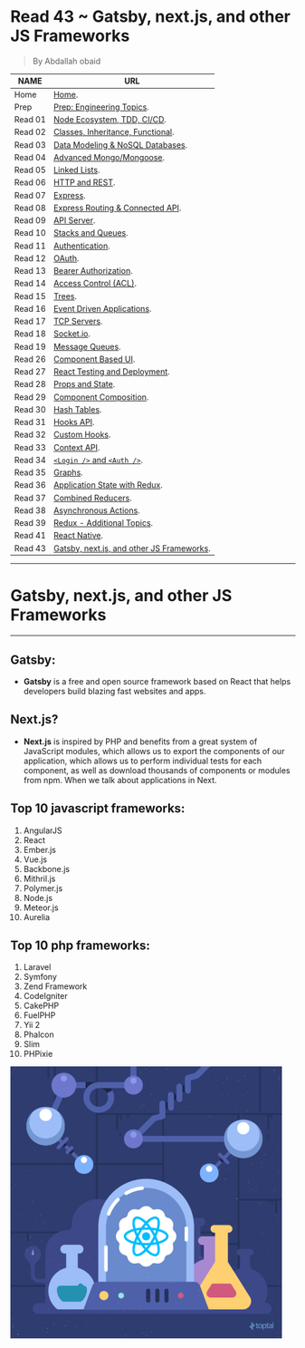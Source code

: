 # Read 43 ~ Gatsby, next.js, and other JS Frameworks
> By Abdallah obaid

**NAME**     | **URL**
------------ | -------------
Home         | [Home](https://abdallah-401-advanced-javascript.github.io/reading-notes-401/).
 Prep        | [Prep: Engineering Topics](https://abdallah-401-advanced-javascript.github.io/reading-notes-401/Prep).
 Read 01     | [Node Ecosystem, TDD, CI/CD](https://abdallah-401-advanced-javascript.github.io/reading-notes-401/class-01).
 Read 02     | [Classes, Inheritance, Functional](https://abdallah-401-advanced-javascript.github.io/reading-notes-401/class-02).
 Read 03     | [Data Modeling & NoSQL Databases](https://abdallah-401-advanced-javascript.github.io/reading-notes-401/class-03).
 Read 04     | [Advanced Mongo/Mongoose](https://abdallah-401-advanced-javascript.github.io/reading-notes-401/class-04).
 Read 05     | [Linked Lists](https://abdallah-401-advanced-javascript.github.io/reading-notes-401/class-05).
 Read 06     | [HTTP and REST](https://abdallah-401-advanced-javascript.github.io/reading-notes-401/class-06).
 Read 07     | [Express](https://abdallah-401-advanced-javascript.github.io/reading-notes-401/class-07).
 Read 08     | [Express Routing & Connected API](https://abdallah-401-advanced-javascript.github.io/reading-notes-401/class-08).
 Read 09     | [API Server](https://abdallah-401-advanced-javascript.github.io/reading-notes-401/class-09).
 Read 10     | [Stacks and Queues](https://abdallah-401-advanced-javascript.github.io/reading-notes-401/class-10).
 Read 11     | [Authentication](https://abdallah-401-advanced-javascript.github.io/reading-notes-401/class-11).
 Read 12     | [OAuth](https://abdallah-401-advanced-javascript.github.io/reading-notes-401/class-12).
 Read 13     | [Bearer Authorization](https://abdallah-401-advanced-javascript.github.io/reading-notes-401/class-13).
 Read 14     | [Access Control (ACL)](https://abdallah-401-advanced-javascript.github.io/reading-notes-401/class-14).
 Read 15     | [Trees](https://abdallah-401-advanced-javascript.github.io/reading-notes-401/class-15).
 Read 16     | [Event Driven Applications](https://abdallah-401-advanced-javascript.github.io/reading-notes-401/class-16).
 Read 17     | [TCP Servers](https://abdallah-401-advanced-javascript.github.io/reading-notes-401/class-17). 
 Read 18     | [Socket.io](https://abdallah-401-advanced-javascript.github.io/reading-notes-401/class-18).
 Read 19     | [Message Queues](https://abdallah-401-advanced-javascript.github.io/reading-notes-401/class-19).
 Read 26     | [Component Based UI](https://abdallah-401-advanced-javascript.github.io/reading-notes-401/class-26). 
 Read 27     | [React Testing and Deployment](https://abdallah-401-advanced-javascript.github.io/reading-notes-401/class-27).  
 Read 28     | [Props and State](https://abdallah-401-advanced-javascript.github.io/reading-notes-401/class-28). 
 Read 29     | [Component Composition](https://abdallah-401-advanced-javascript.github.io/reading-notes-401/class-29).
 Read 30     | [Hash Tables](https://abdallah-401-advanced-javascript.github.io/reading-notes-401/class-30).
 Read 31     | [Hooks API](https://abdallah-401-advanced-javascript.github.io/reading-notes-401/class-31). 
 Read 32     | [Custom Hooks](https://abdallah-401-advanced-javascript.github.io/reading-notes-401/class-32). 
 Read 33     | [Context API](https://abdallah-401-advanced-javascript.github.io/reading-notes-401/class-33).  
 Read 34     | [`<Login />` and `<Auth />`](https://abdallah-401-advanced-javascript.github.io/reading-notes-401/class-34).  
 Read 35     | [Graphs](https://abdallah-401-advanced-javascript.github.io/reading-notes-401/class-35).   
 Read 36     | [Application State with Redux](https://abdallah-401-advanced-javascript.github.io/reading-notes-401/class-36).    
 Read 37     | [Combined Reducers](https://abdallah-401-advanced-javascript.github.io/reading-notes-401/class-37).  
 Read 38     | [Asynchronous Actions](https://abdallah-401-advanced-javascript.github.io/reading-notes-401/class-38).   
 Read 39     | [Redux - Additional Topics](https://abdallah-401-advanced-javascript.github.io/reading-notes-401/class-39).   
 Read 41     | [React Native](https://abdallah-401-advanced-javascript.github.io/reading-notes-401/class-41).  
 Read 43     | [Gatsby, next.js, and other JS Frameworks](https://abdallah-401-advanced-javascript.github.io/reading-notes-401/class-43).   
 
----------------------------------
 # Gatsby, next.js, and other JS Frameworks
----------------------------------
 ## Gatsby:
  * **Gatsby** is a free and open source framework based on React that helps developers build blazing fast websites and apps.
  

 ## Next.js?
  * **Next.js** is inspired by PHP and benefits from a great system of JavaScript modules, which allows us to export the components of our application, which allows us to perform individual tests for each component, as well as download thousands of components or modules from npm. When we talk about applications in Next.

 ## Top 10 javascript frameworks:
 1. AngularJS
 2. React
 3. Ember.js
 4. Vue.js
 5. Backbone.js
 6. Mithril.js
 7. Polymer.js
 8. Node.js
 9. Meteor.js
 10. Aurelia

 ## Top 10 php frameworks:
 1. Laravel
 2. Symfony
 3. Zend Framework
 4. CodeIgniter
 5. CakePHP
 6. FuelPHP
 7. Yii 2
 8. Phalcon
 9. Slim
 10. PHPixie 

 
 ![React](./Img/Redux.gif)